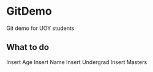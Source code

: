 # GitDemo
Git demo for UOY students

## What to do
Insert Age
Insert Name
Insert Undergrad
Insert Masters